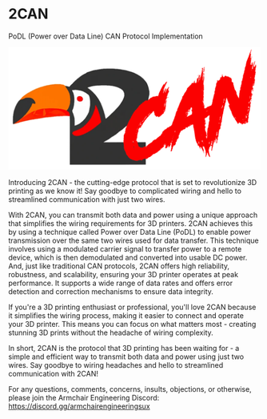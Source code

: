 # 2CAN
PoDL (Power over Data Line) CAN Protocol Implementation


![](images/logo.png)

Introducing 2CAN - the cutting-edge protocol that is set to revolutionize 3D printing as we know it! Say goodbye to complicated wiring and hello to streamlined communication with just two wires.

With 2CAN, you can transmit both data and power using a unique approach that simplifies the wiring requirements for 3D printers. 2CAN achieves this by using a technique called Power over Data Line (PoDL) to enable power transmission over the same two wires used for data transfer. This technique involves using a modulated carrier signal to transfer power to a remote device, which is then demodulated and converted into usable DC power. And, just like traditional CAN protocols, 2CAN offers high reliability, robustness, and scalability, ensuring your 3D printer operates at peak performance. It supports a wide range of data rates and offers error detection and correction mechanisms to ensure data integrity.

If you're a 3D printing enthusiast or professional, you'll love 2CAN because it simplifies the wiring process, making it easier to connect and operate your 3D printer. This means you can focus on what matters most - creating stunning 3D prints without the headache of wiring complexity.

In short, 2CAN is the protocol that 3D printing has been waiting for - a simple and efficient way to transmit both data and power using just two wires. Say goodbye to wiring headaches and hello to streamlined communication with 2CAN!

For any questions, comments, concerns, insults, objections, or otherwise, please join the Armchair Engineering Discord:
https://discord.gg/armchairengineeringsux
